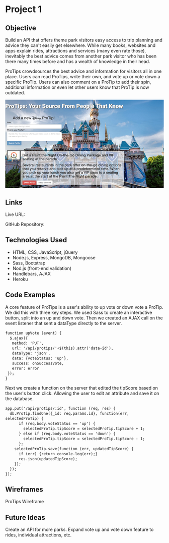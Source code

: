 # Project 1

## Objective

Build an API that offers theme park visitors easy access to trip planning and advice they can't easily get elsewhere. While many books, websites and apps explain rides, attractions and services (many even rate those), inevitably the best advice comes from another park visitor who has been there many times before and has a wealth of knowledge in their head.

ProTips crowdsources the best advice and information for visitors all in one place. Users can read ProTips, write their own, and vote up or vote down a specific ProTip. Users can also comment on a ProTip to add their spin, additional information or even let other users know that ProTip is now outdated.

![alt text](public/images/disneyland-app-screenshot.png)

## Links

Live URL:

GitHub Repository:

## Technologies Used
* HTML, CSS, JavaScript, jQuery
* Node.js, Express, MongoDB, Mongoose
* Sass, Bootstrap
* Nod.js (front-end validation)
* Handlebars, AJAX
* Heroku

## Code Examples

A core feature of ProTips is a user's ability to up vote or down vote a ProTip. We did this with three key steps. We used Sass to create an interactive button, split into an up and down vote. Then we created an AJAX call on the event listener that sent a dataType directly to the server.

```
function upVote (event) {
  $.ajax({
   method: 'PUT',
   url: '/api/protips/'+$(this).attr('data-id'),
   dataType: 'json',
   data: {voteStatus: 'up'},
   success: onSuccessVote,
   error: error
 });
}
```
Next we create a function on the server that edited the tipScore based on the user's button click. Allowing the user to edit an attribute and save it on the database.

```
app.put('/api/protips/:id', function (req, res) {
  db.ProTip.findOne({_id: req.params.id}, function(err, selectedProTip) {
      if (req.body.voteStatus == 'up') {
        selectedProTip.tipScore = selectedProTip.tipScore + 1;
      } else if (req.body.voteStatus == 'down') {
        selectedProTip.tipScore = selectedProTip.tipScore - 1;
      };
    selectedProTip.save(function (err, updatedTipScore) {
      if (err) {return console.log(err);}
      res.json(updatedTipScore);
    });
  });
});
```

## Wireframes

ProTips Wireframe

## Future Ideas
Create an API for more parks.
Expand vote up and vote down feature to rides, individual attractions, etc.
